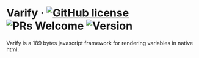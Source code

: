 # Varify &middot; [![GitHub license](https://img.shields.io/badge/license-MIT-blue.svg)](https://github.com/plutostack/varify/blob/main/LICENSE) ![PRs Welcome](https://img.shields.io/badge/PRs-welcome-brightgreen.svg) ![Version](https://img.shields.io/badge/version-0.0.0-green)

Varify is a 189 bytes javascript framework for rendering variables in native html.
